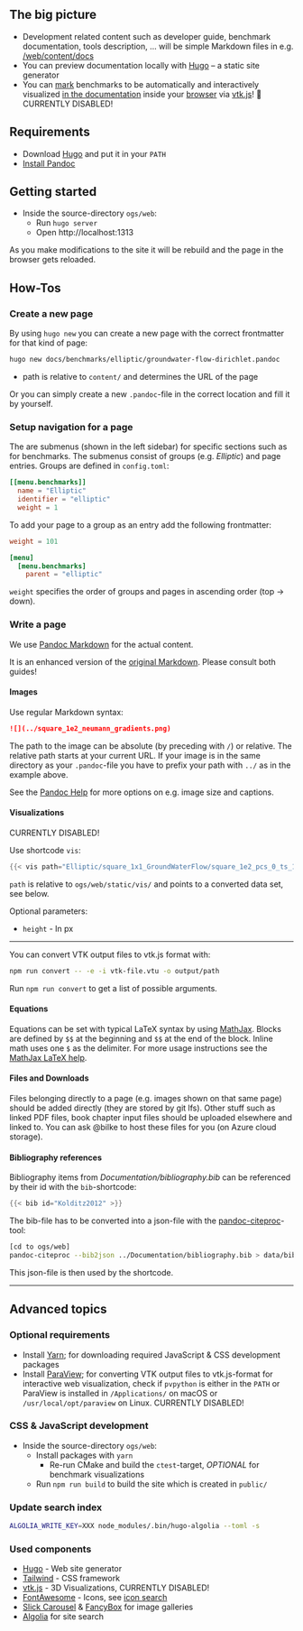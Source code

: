## The big picture

- Development related content such as developer guide, benchmark documentation, tools description, ... will be simple Markdown files in e.g. [/web/content/docs](https://github.com/bilke/ogs/blob/web-hugo/web/content/docs/benchmarks/elliptic/groundwater-flow-neumann.md)
- You can preview documentation locally with [Hugo](https://gohugo.io) – a static site generator
- You can [mark](https://github.com/bilke/ogs/blob/web-hugo/ProcessLib/GroundwaterFlow/CMakeLists.txt#L80) benchmarks to be automatically and interactively visualized [in the documentation](https://github.com/bilke/ogs/commit/d4fc7d94a3821a6b4483a1d7aeaabd6ee391c449#diff-2f5b1ac2a759aa09b2d3f5cc1ece45ceR108) inside your [browser](https://dev.opengeosys.org/docs/benchmarks/elliptic/groundwater-flow-neumann/#results-and-evaluation) via [vtk.js](https://kitware.github.io/vtk-js/)! 🍻 CURRENTLY DISABLED!

## Requirements

- Download [Hugo](https://gohugo.io/#action) and put it in your `PATH`
- [Install Pandoc](https://pandoc.org/installing.html)

## Getting started

- Inside the source-directory `ogs/web`:
  - Run `hugo server`
  - Open http://localhost:1313

As you make modifications to the site it will be rebuild and the page in the browser gets reloaded.

## How-Tos

### Create a new page

By using `hugo new` you can create a new page with the correct frontmatter for that kind of page:

```bash
hugo new docs/benchmarks/elliptic/groundwater-flow-dirichlet.pandoc
```

- path is relative to `content/` and determines the URL of the page

Or you can simply create a new `.pandoc`-file in the correct location and fill it by yourself.

### Setup navigation for a page

The are submenus (shown in the left sidebar) for specific sections such as for benchmarks. The submenus consist of groups (e.g. *Elliptic*) and page entries. Groups are defined in `config.toml`:

```toml
[[menu.benchmarks]]
  name = "Elliptic"
  identifier = "elliptic"
  weight = 1
```

To add your page to a group as an entry add the following frontmatter:

```toml
weight = 101

[menu]
  [menu.benchmarks]
    parent = "elliptic"
```

`weight` specifies the order of groups and pages in ascending order (top -> down).

### Write a page

We use [Pandoc Markdown](https://pandoc.org/MANUAL.html#pandocs-markdown) for the actual content.

It is an enhanced version of the [original Markdown](http://daringfireball.net/projects/markdown/). Please consult both guides!

#### Images

Use regular Markdown syntax:

```md
![](../square_1e2_neumann_gradients.png)
```

The path to the image can be absolute (by preceding with `/`) or relative. The relative path starts at your current URL. If your image is in the same directory as your `.pandoc`-file you have to prefix your path with `../` as in the example above.

See the [Pandoc Help](https://pandoc.org/MANUAL.html#images) for more options on e.g. image size and captions.

#### Visualizations

CURRENTLY DISABLED!

Use shortcode `vis`:

```go
{{< vis path="Elliptic/square_1x1_GroundWaterFlow/square_1e2_pcs_0_ts_1_t_1.000000.vtu" [height="300"] >}}
```

`path` is relative to `ogs/web/static/vis/` and points to a converted data set, see below.

Optional parameters:

- `height` - In px

----

You can convert VTK output files to vtk.js format with:

```bash
npm run convert -- -e -i vtk-file.vtu -o output/path
```

Run `npm run convert` to get a list of possible arguments.

#### Equations

Equations can be set with typical LaTeX syntax by using [MathJax](https://www.mathjax.org/). Blocks are defined by `$$` at the beginning and `$$` at the end of the block. Inline math uses one `$` as the delimiter. For more usage instructions see the [MathJax LaTeX help](http://docs.mathjax.org/en/latest/tex.html).

#### Files and Downloads

Files belonging directly to a page (e.g. images shown on that same page) should be added directly (they are stored by git lfs). Other stuff such as linked PDF files, book chapter input files should be uploaded elsewhere and linked to. You can ask @bilke to host these files for you (on Azure cloud storage).

#### Bibliography references

Bibliography items from *Documentation/bibliography.bib* can be referenced by their id with the `bib`-shortcode:

```go
{{< bib id="Kolditz2012" >}}
```

The bib-file has to be converted into a json-file with the [pandoc-citeproc](https://github.com/jgm/pandoc-citeproc)-tool:

```sh
[cd to ogs/web]
pandoc-citeproc --bib2json ../Documentation/bibliography.bib > data/bibliography.json
```

This json-file is then used by the shortcode.

---

## Advanced topics

### Optional requirements

- Install [Yarn](https://yarnpkg.com/en/docs/install); for downloading required JavaScript & CSS development packages
- Install [ParaView](http://www.paraview.org/download/); for converting VTK output files to vtk.js-format for interactive web visualization, check if `pvpython` is either in the `PATH` or ParaView is installed in `/Applications/` on macOS or `/usr/local/opt/paraview` on Linux. CURRENTLY DISABLED!

### CSS & JavaScript development

- Inside the source-directory `ogs/web`:
  - Install packages with `yarn`
    - Re-run CMake and build the `ctest`-target, *OPTIONAL* for benchmark visualizations
  - Run `npm run build` to build the site which is created in `public/`

### Update search index

```bash
ALGOLIA_WRITE_KEY=XXX node_modules/.bin/hugo-algolia --toml -s
```

### Used components

- [Hugo](https://gothugo.com) - Web site generator
- [Tailwind](https://tailwindcss.com/docs/what-is-tailwind) - CSS framework
- [vtk.js](https://kitware.github.io/vtk-js/) - 3D Visualizations, CURRENTLY DISABLED!
- [FontAwesome](https://fontawesome.com) - Icons, see [icon search](https://fontawesome.com/icons?d=gallery)
- [Slick Carousel](http://kenwheeler.github.io/slick/) & [FancyBox](https://fancyapps.com/fancybox/3/) for image galleries
- [Algolia](https://github.com/algolia/algoliasearch-client-javascript) for site search
